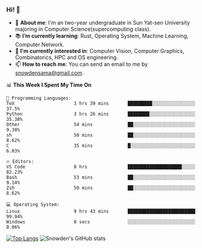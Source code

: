 ### Hi! 👋

+ :school: **About me**: I'm an two-year undergraduate in Sun Yat-sen University majoring in Computer Science(supercomputing class).
+ :books: **I’m currently learning**: Rust, Operating System, Machine Learning, Computer Network.
+ :lollipop: **I'm currently interested in**: Computer Vision, Computer Graphics, Combinatorics, HPC and OS engineering.
+ 📫 **How to reach me**: You can send an email to me by snowdensama@gmail.com.

<!--START_SECTION:waka-->
📊 **This Week I Spent My Time On** 

```text
💬 Programming Languages: 
TeX                      3 hrs 39 mins       █████████░░░░░░░░░░░░░░░░   37.5% 
Python                   3 hrs 26 mins       ████████░░░░░░░░░░░░░░░░░   35.38% 
Other                    54 mins             ██░░░░░░░░░░░░░░░░░░░░░░░   9.38% 
sh                       50 mins             ██░░░░░░░░░░░░░░░░░░░░░░░   8.62% 
C                        35 mins             █░░░░░░░░░░░░░░░░░░░░░░░░   6.03%

🔥 Editors: 
VS Code                  8 hrs               ████████████████████░░░░░   82.23% 
Bash                     53 mins             ██░░░░░░░░░░░░░░░░░░░░░░░   9.14% 
Zsh                      50 mins             ██░░░░░░░░░░░░░░░░░░░░░░░   8.62%

💻 Operating System: 
Linux                    9 hrs 43 mins       █████████████████████████   99.94% 
Windows                  0 secs              ░░░░░░░░░░░░░░░░░░░░░░░░░   0.06%

```


<!--END_SECTION:waka-->


[![Top Langs](https://github-readme-stats.vercel.app/api/top-langs/?username=lixk28&langs_count=8&layout=compact&hide_border=true)](https://github.com/lixk28/github-readme-stats)
![Snowden's GitHub stats](https://github-readme-stats.vercel.app/api?username=lixk28&show_icons=true&hide_border=true&count_private=true)



<!--
**lixk28/lixk28** is a ✨ _special_ ✨ repository because its `README.md` (this file) appears on your GitHub profile.

Here are some ideas to get you started:

- 🔭 I’m currently working on ...
- 🌱 I’m currently learning ...
- 👯 I’m looking to collaborate on ...
- 🤔 I’m looking for help with ...
- 💬 Ask me about ...
- 📫 How to reach me: ...
- 😄 Pronouns: ...
- ⚡ Fun fact: ...
  -->
